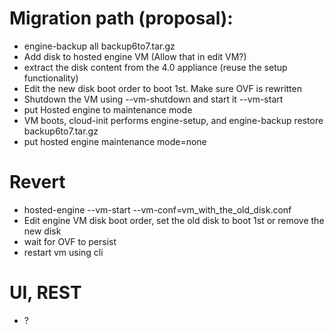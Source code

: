 
# Migration path (proposal):
- engine-backup all backup6to7.tar.gz
- Add disk to hosted engine VM (Allow that in edit VM?)
- extract the disk content from the 4.0 appliance (reuse the setup functionality)
- Edit the new disk boot order to boot 1st. Make sure OVF is rewritten
- Shutdown the VM using --vm-shutdown and start it --vm-start
- put Hosted engine to maintenance mode
- VM boots, cloud-init performs engine-setup, and engine-backup restore backup6to7.tar.gz 
- put hosted engine maintenance mode=none

# Revert
- hosted-engine --vm-start --vm-conf=vm_with_the_old_disk.conf
- Edit engine VM disk boot order, set the old disk to boot 1st or remove the new disk
- wait for OVF to persist
- restart vm using cli

# UI, REST
- ?

